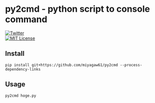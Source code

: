 # py2cmd - python script to console command

[![Twitter](https://imgur.com/Ibo0Twr.png)](https://twitter.com/miyagaw61)  
[![MIT License](https://img.shields.io/badge/license-MIT-blue.svg?style=flat)](http://choosealicense.com/licenses/mit/)

## Install
`pip install git+https://github.com/miyagaw61/py2cmd --process-dependency-links`

## Usage
`py2cmd hoge.py`
